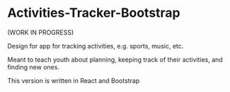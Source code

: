# Activities-Tracker-Bootstrap

(WORK IN PROGRESS)

Design for app for tracking activities, e.g. sports, music, etc.

Meant to teach youth about planning, keeping track of their activities, and finding new ones.

This version is written in React and Bootstrap
